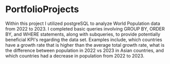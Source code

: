 # PortfolioProjects

Within this project I utilized postgreSQL to analyze World Population data from 2022 to 2023. I completed basic queries involving GROUP BY, ORDER BY, and WHERE statements, along with subqueries, to provide potentially beneficial KPI's regarding the data set. Examples include, which countries have a growth rate that is higher than the average total growth rate, what is the difference between population in 2022 vs 2023 in Asian countries, and which countries had a decrease in population from 2022 to 2023.
